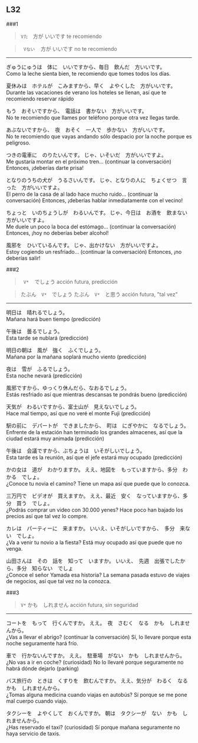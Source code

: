 L32
---


###1

> ``` Vた ```　方が いいです 
> te recomiendo 

> ``` Vない　``` 方が いいです 
> no te recomiendo

***

ぎゅうにゅうは　体に　いいですから、毎日　飲んだ　方いいです。  
Como la leche sienta bien, te recomiendo que tomes todos los días.

夏休みは　ホテルが　こみますから、早く　よやくした　方がいいです。  
Durante las vacaciones de verano los hoteles se llenan, así que te recomiendo reservar rápido

もう　おそいですから、　電話は　書かない　方がいいです。  
No te recomiendo que llames por teléfono porque otra vez llegas tarde.

あぶないですから、　夜　おそく　一人で　歩かない　方がいいです。  
No te recomiendo que vayas andando sólo despacio por la noche porque es peligroso.

つきの電車に　のりたいんです。
じゃ、いそいだ　方がいいですよ。  
Me gustaría montar en el próximo tren... (continuar la conversación)
Entonces, ¡deberías darte prisa!

となりのうちの犬が　うるさいんです。
じゃ、となりの人に　ちょくせつ　言った　方がいいですよ。  
El perro de la casa de al lado hace mucho ruido... (continuar la conversación)
Entonces, ¡deberías hablar inmediatamente con el vecino!

ちょっと　いのちょうしが　わるいんです。
じゃ、今日は　お酒を　飲まない　方がいいですよ。  
Me duele un poco la boca del estómago... (continuar la conversación)
Entonces, ¡hoy no deberías beber alcohol!

風邪を　ひいているんです。
じゃ、出かけない　方がいいですよ。  
Estoy cogiendo un resfriado... (continuar la conversación)
Entonces, ¡no deberías salir!


###2

> ``` V*　``` でしょう 
> acción futura, predicción

> たぶん　``` V* ```　でしょう
> たぶん　``` V* ```　と思う 
> acción futura, "tal vez"

***

明日は　晴れるでしょう。  
Mañana hará buen tiempo (predicción)

午後は　曇るでしょう。  
Esta tarde se nublará (predicción)

明日の朝は　風が　強く　ふくでしょう。  
Mañana por la mañana soplará mucho viento (predicción)

夜は　雪が　ふるでしょう。  
Esta noche nevará (predicción)

風邪ですから、ゆっくり休んだら、なおるでしょう。  
Estás resfriado así que mientras descansas te pondrás bueno (predicción)

天気が　わるいですから、富士山が　見えないでしょう。  
Hace mal tiempo, así que no veré el monte Fuji (predicción)

駅の前に　デパートが　できましたから、　町は　にぎやかに　なるでしょう。  
Enfrente de la estación han terminado los grandes almacenes, así que la ciudad estará muy animada (predicción)

午後は　会議ですから、ぶちょうは　いそがしいでしょう。  
Esta tarde es la reunión, así que el jefe estará muy ocupado (predicción)

かの女は　道が　わかりますか。
ええ、地図を　もっていますから、多分　わかる　でしょ。  
¿Conoce tu novia el camino?
Tiene un mapa así que puede que lo conozca.

三万円で　ビデオが　買えますか。
ええ、最近　安く　なっていますから、多分　買う　でしょ。  
¿Podrás comprar un video con 30.000 yenes?
Hace poco han bajado los precios así que tal vez lo compre.

カレは　パーティーに　来ますか。
いいえ、いそがしいですから、　多分　来ない　でしょ。  
¿Va a venir tu novio a la fiesta?
Está muy ocupado así que puede que no venga.

山田さんは　その　話を　知って　いますか。
いいえ、　先週　出張でしたから、多分　知らない　でしょ  
¿Conoce el señor Yamada esa historia?
La semana pasada estuvo de viajes de negocios, así que tal vez no la conozca.


###3

> ``` V* ``` かも　しれません
> acción futura, sin seguridad 

***

コートを　もって　行くんですか。
ええ。　夜　さむく　なる　かも　しれませんから。  
¿Vas a llevar el abrigo? (continuar la conversación)
Sí, lo llevare porque esta noche seguramente hará frío.

車で　行かないんですか。
ええ。　駐車場　がない　かも　しれませんから。  
¿No vas a ir en coche? (curiosidad)
No lo llevaré porque seguramente no habrá dónde dejarlo (parking)

バス旅行の　ときは　くすりを　飲むんですか。
ええ、気分が　わるく　なる　かも　しれませんから。  
¿Tomas alguna medicina cuando viajas en autobús?
Sí porque se me pone mal cuerpo cuando viajo. 

タクシーを　よやくして　おくんですか。
朝は　タクシーが　ない　かも　しれませんから。  
¿Has reservado el taxi? (curiosidad)
Sí porque mañana seguramente no haya servicio de taxis.
